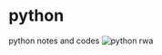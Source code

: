 # python
python notes and codes
![python rwa](https://user-images.githubusercontent.com/15881158/155607243-6cd4fddf-1b71-489d-be7c-98b4c2e7b5a7.PNG)
